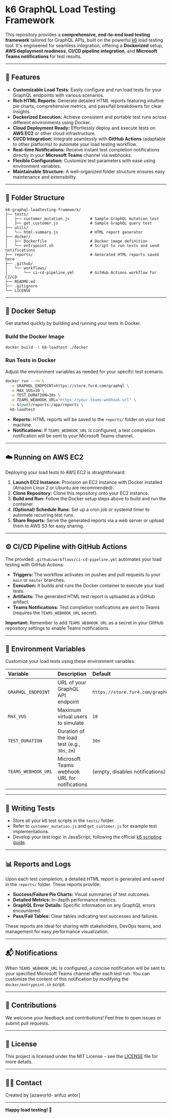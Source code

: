 # k6 GraphQL Load Testing Framework

This repository provides a **comprehensive, end-to-end load testing framework** tailored for GraphQL APIs, built on the powerful [k6](https://k6.io/) load testing tool. It's engineered for seamless integration, offering a **Dockerized** setup, **AWS deployment readiness**, **CI/CD pipeline integration**, and **Microsoft Teams notifications** for test results.

-----

## 🚀 Features

  * **Customizable Load Tests:** Easily configure and run load tests for your GraphQL endpoints with various scenarios.
  * **Rich HTML Reports:** Generate detailed HTML reports featuring intuitive pie charts, comprehensive metrics, and pass/fail breakdowns for clear insights.
  * **Dockerized Execution:** Achieve consistent and portable test runs across different environments using Docker.
  * **Cloud Deployment Ready:** Effortlessly deploy and execute tests on **AWS EC2** or other cloud infrastructure.
  * **CI/CD Integration:** Integrate seamlessly with **GitHub Actions** (adaptable to other platforms) to automate your load testing workflow.
  * **Real-time Notifications:** Receive instant test completion notifications directly in your **Microsoft Teams** channel via webhooks.
  * **Flexible Configuration:** Customize test parameters with ease using environment variables.
  * **Maintainable Structure:** A well-organized folder structure ensures easy maintenance and extensibility.

-----

## 📂 Folder Structure

```
k6-graphql-loadtesting-framework/
├── tests/
│   ├── customer_mutation.js         # Sample GraphQL mutation test
│   ├── get_customer.js              # Sample GraphQL query test
├── utils/
│   └── html-summary.js              # HTML report generator
├── docker/
│   ├── Dockerfile                   # Docker image definition
│   └── entrypoint.sh                # Script to run tests and send notifications
├── reports/                         # Generated HTML reports saved here
├── .github/
│   └── workflows/
│       └── ci-cd-pipeline.yml       # GitHub Actions workflow for CI/CD
├── README.md
├── .gitignore
└── LICENSE
```

-----

## 🐳 Docker Setup

Get started quickly by building and running your tests in Docker.

### Build the Docker Image

```bash
docker build -t k6-loadtest ./docker
```

### Run Tests in Docker

Adjust the environment variables as needed for your specific test scenario.

```bash
docker run --rm \
  -e GRAPHQL_ENDPOINT=https://store.fur4.com/graphql \
  -e MAX_VUS=10 \
  -e TEST_DURATION=30s \
  -e TEAMS_WEBHOOK_URL="https://your-teams-webhook-url" \
  -v $(pwd)/reports:/app/reports \
  k6-loadtest
```

  * **Reports:** HTML reports will be saved to the `reports/` folder on your host machine.
  * **Notifications:** If `TEAMS_WEBHOOK_URL` is configured, a test completion notification will be sent to your Microsoft Teams channel.

-----

## ☁️ Running on AWS EC2

Deploying your load tests to AWS EC2 is straightforward:

1.  **Launch EC2 Instance:** Provision an EC2 instance with Docker installed (Amazon Linux 2 or Ubuntu are recommended).
2.  **Clone Repository:** Clone this repository onto your EC2 instance.
3.  **Build and Run:** Follow the Docker setup steps above to build and run the container.
4.  **(Optional) Schedule Runs:** Set up a cron job or systemd timer to automate recurring test runs.
5.  **Share Reports:** Serve the generated reports via a web server or upload them to AWS S3 for easy sharing.

-----

## ⚙️ CI/CD Pipeline with GitHub Actions

The provided `.github/workflows/ci-cd-pipeline.yml` automates your load testing with GitHub Actions:

  * **Triggers:** The workflow activates on pushes and pull requests to your `main` or `master` branches.
  * **Execution:** It builds and runs the Docker container to execute your load tests.
  * **Artifacts:** The generated HTML test report is uploaded as a GitHub artifact.
  * **Teams Notifications:** Test completion notifications are sent to Teams (requires the `TEAMS_WEBHOOK_URL` secret).

**Important:** Remember to add `TEAMS_WEBHOOK_URL` as a secret in your GitHub repository settings to enable Teams notifications.

-----

## 🔧 Environment Variables

Customize your load tests using these environment variables:

| Variable            | Description                                   | Default                                          |
| :------------------ | :-------------------------------------------- | :----------------------------------------------- |
| `GRAPHQL_ENDPOINT`  | URL of your GraphQL API endpoint              | `https://store.fur4.com/graphql`                 |
| `MAX_VUS`           | Maximum virtual users to simulate             | `10`                                             |
| `TEST_DURATION`     | Duration of the load test (e.g., `30s`, `2m`) | `30s`                                            |
| `TEAMS_WEBHOOK_URL` | Microsoft Teams webhook URL for notifications | (empty, disables notifications)                  |

-----

## 🧪 Writing Tests

  * Store all your k6 test scripts in the `tests/` folder.
  * Refer to `customer_mutation.js` and `get_customer.js` for example test implementations.
  * Develop your test logic in JavaScript, following the official [k6 scripting guide](https://k6.io/docs/).

-----

## 📊 Reports and Logs

Upon each test completion, a detailed HTML report is generated and saved in the `reports/` folder. These reports provide:

  * **Success/Failure Pie Charts:** Visual summaries of test outcomes.
  * **Detailed Metrics:** In-depth performance metrics.
  * **GraphQL Error Details:** Specific information on any GraphQL errors encountered.
  * **Pass/Fail Tables:** Clear tables indicating test successes and failures.

These reports are ideal for sharing with stakeholders, DevOps teams, and management for easy performance visualization.

-----

## 📬 Notifications

When `TEAMS_WEBHOOK_URL` is configured, a concise notification will be sent to your specified Microsoft Teams channel after each test run. You can customize the content of this notification by modifying the `docker/entrypoint.sh` script.

-----

## 🤝 Contributions

We welcome your feedback and contributions\! Feel free to open issues or submit pull requests.

-----

## 📄 License

This project is licensed under the MIT License – see the [LICENSE](https://www.google.com/search?q=LICENSE) file for more details.

-----

## 🙋‍♂️ Contact

Created by [azaworld- arifuz antor]

-----

**Happy load testing\! 🚀**